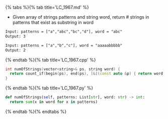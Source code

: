 {% tabs %}{% tab title='LC_1967.md' %}

* Given array of strings patterns and string word, return # strings in patterns that exist as substring in word

```txt
Input: patterns = ["a","abc","bc","d"], word = "abc"
Output: 3

Input: patterns = ["a","b","c"], word = "aaaaabbbbb"
Output: 2
```

{% endtab %}{% tab title='LC_1967.cpp' %}

```cpp
int numOfStrings(vector<string>& ps, string word) {
  return count_if(begin(ps), end(ps), [&](const auto &p) { return word.find(p) != string::npos; });
}
```

{% endtab %}{% tab title='LC_1967.py' %}

```py
def numOfStrings(self, patterns: List[str], word: str) -> int:
  return sum(x in word for x in patterns)
```

{% endtab %}{% endtabs %}
